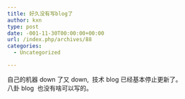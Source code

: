 ```yaml
---
title: 好久没有写blog了
author: kxn
type: post
date: -001-11-30T00:00:00+00:00
url: /index.php/archives/88
categories:
  - Uncategorized

---
```

自己的机器 down 了又 down,  技术 blog 已经基本停止更新了。  
八卦 blog  也没有啥可以写的。